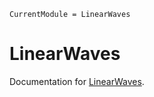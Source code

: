 ```@meta
CurrentModule = LinearWaves
```

# LinearWaves

Documentation for [LinearWaves](https://github.com/mcpaprota/LinearWaves.jl).
